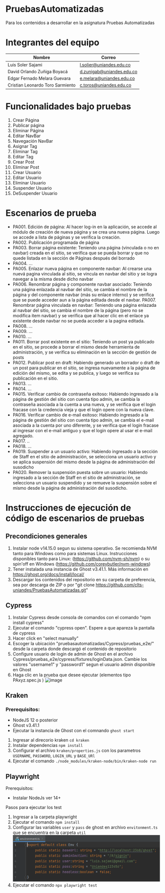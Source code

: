 # PruebasAutomatizadas
Para los contenidos a desarrollar en la asignatura Pruebas Automatizadas

# Integrantes del equipo

| Nombre                           | Correo                    |
|----------------------------------|---------------------------|
| Luis Soler Sajami                | l.solier@uniandes.edu.co  |
| David Orlando Zuñiga Boyacá      | d.zunigab@uniandes.edu.co |
| Edgar Fernado Melara Guevara     | e.melara@uniandes.edu.co  |
| Cristian Leonardo Toro Sarmiento | c.toros@uniandes.edu.co   |

# Funcionalidades bajo pruebas

1. Crear Página
2. Publicar página
3. Eliminar Página
4. Editar NavBar
5. Navegación NavBar
6. Asignar Tag
7. Eliminar Tag
8. Editar Tag
9. Crear Post
10. Eliminar Post
11. Crear Usuario
12. Editar Usuario
13. Eliminar Usuario
14. Suspender Usuario
15. DeSuspender Usuario

# Escenarios de prueba

* PA001. Edición de página: Al hacer log-in en la aplicación, se accede al módulo de creación de nueva página y se crea una nueva página. Luego se accede a lista de páginas y se verifica la creación.
* PA002. Publicación programada de página
* PA003. Borrar página existente: Teniendo una página (vinculada o no en navbar) creada en el sitio, se verifica que se pueda borrar y que no quede listada en la sección de Páginas después del borrado
* PA004. ...
* PA005. Enlazar nueva página en componente navbar: Al crearse una nuevá pagina vinculada al sitio, se vincula en navbar del sitio y se logra navegar a la misma desde dicho navbar
* PA006. Renombrar página y componente navbar asociado: Teniendo una página enlazada al navbar del sitio, se cambia el nombre de la página y del componente navbar (más su enlace interno) y se verifica que se puede acceder aun a la página editada desde el navbar.
PA007. Renombrar página vinculada en navbar: Teniendo una página enlazada al navbar del sitio, se cambia el nombre de la página (pero no se modifica item navbar) y se verifica que al hacer clic en el enlace ya existente desde navbar no se pueda acceder a la pagina editada.
* PA008. ...
* PA009. ...
* PA010. ...
* PA011. Borrar post existente en el sitio: Teniendo un post ya publicado en el sitio, se procede a borrar el mismo desde herramienta de administración, y se verifica su eliminación en la sección de gestión de posts
* PA012. Publicar post en draft: Habiendo generado un borrador o draft de un post para publicar en el sitio, se ingresa nuevamente a la página de edición del mismo, se edita y se publica, y luego se verifica su publicación en el sitio.
* PA013. ...
* PA014. ...
* PA015. Verificar cambio de contraseña exitoso: Habiendo ingresado a la página de gestión del sitio con cuenta tipo admin, se cambia la contraseña asociada a la cuenta a una nueva, y se verifica que el login fracase con la credencia vieja y que el login opere con la nueva clave.
* PA016. Verificar cambio de e-mail exitoso: Habiendo ingresado a la página de gestión del sitio con cuenta tipo admin, se cambia el e-mail asociada a la cuenta por uno diferente, y se verifica que el login fracase al ingresar con el e-mail antiguo y que el login opere al usar el e-mail agregado.
* PA017. ..
* PA018. ...
* PA019. Suspender a un usuario activo: Habiendo ingresado a la sección de Staff en el sitio de administración, se selecciona un usuario activo y se aplica suspensión del mismo desde la página de administración del susodicho
* PA020. Remover la suspensión puesta sobre un usuario: Habiendo ingresado a la sección de Staff en el sitio de administración, se selecciona un usuario suspendido y se remueve la suspensión sobre el mismo desde la página de administración del susodicho.

# Instrucciones de ejecución de código de escenarios de pruebas

## Precondiciones generales

1. Instalar node v14.15.0 segun su sistema operativo. Se recomienda NVM tanto para Windows como para sistemas Linux. Instrucciones disponibles tanto para Linux: (https://github.com/nvm-sh/nvm) o su spin'off en Windows (https://github.com/coreybutler/nvm-windows)
2. Tener instalada una instancia de Ghost v3.41.1. Más información en https://ghost.org/docs/install/local/
3. Descargar los contenidos del repositorio en su carpeta de preferencia, sea por descarga de ZIP o por "git clone https://github.com/clts-uniandes/PruebasAutomatizadas.git"

## Cypress

1. Instalar Cypress desde consola de comandos con el comando "npm install cypress"
2. Ejecutar el comando "cypress open". Espere a que apareza la pantalla de cypress
3. Hacer click en "select manually"
4. Escoger la ubicación "pruebasautomatizadas/Cypress/pruebas_e2e/" desde la carpeta donde descargó el contenido de repositorio
5. Configure usuario de login de admin de Ghost en el archivo Cypress/pruebas_e2e/cypress/fixtures/loginData.json. Cambie los valores "username1" y "password1" segun el usuario admin disponible en Ghost
6. Haga clic en la prueba que desee ejecutar (elementos tipo PAxyz.spec.js ) ![image](https://user-images.githubusercontent.com/98668775/167325358-429e0884-73a3-45ad-95ab-8f2c38b38f33.png)

## Kraken
### Prerequisitos:
   - NodeJS 12 o posterior
   - Ghost v3.41.1
   - Ejecutar la instancia de Ghost con el comnando `ghost start`

1. Ingresar al direcorio kraken `cd kraken`
2. Instalar dependencias `npm install`
3. Configurar el archivo `kraken/properties.js` con los parametros `USERNAME`, `PASSWORD`, `LOGIN_URL` y `BASE_URl`
4. Ejecutar el comando `./node_modules/kraken-node/bin/kraken-node run`


## Playwright

Prerequisitos:

- Instalar NodeJs ver 14+

Pasos para ejecutar los test

1. Ingresar a la carpeta playwright
2. Ejecutar el comando `npm install`
3. Configurar las variables `user` y `pass` de ghost en archivo `envitonment.ts`
   que se encuentra en la carpeta `util`
![img.png](Playwright/img/configuracion-environment.png)
4. Ejecutar el comando `npx playwright test`



